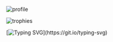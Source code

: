 ![profile](https://socialify.git.ci/TenebrizDev/tenebrizdev/image?font=Raleway&forks=1&issues=1&language=1&name=1&owner=1&pattern=Solid&pulls=1&stargazers=1&theme=Dark)

![trophies](https://github-profile-trophy.vercel.app/?username=TenebrizDev&theme=gruvbox&row=1)

[![Typing SVG](https://readme-typing-svg.demolab.com?font=Jetbrains+Mono&size=18&pause=1000&color=a277ff&multiline=true&width=460&height=100&lines=Variables+speak+in+riddles+and+rhyme%2C;Functions+seem+lost+in+their+own+time.;Loops+go+forever%2C+but+that%E2%80%99s+not+the+worst%2C;The+real+problem%3F+I+forgot+to+save+first.)](https://git.io/typing-svg)
